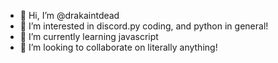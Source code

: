 - 👋 Hi, I’m @drakaintdead
- 👀 I’m interested in discord.py coding, and python in general!
- 🌱 I’m currently learning javascript
- 💞️ I’m looking to collaborate on literally anything!

<!---
drakaintdead/drakaintdead is a ✨ special ✨ repository because its `README.md` (this file) appears on your GitHub profile.
You can click the Preview link to take a look at your changes.
--->
